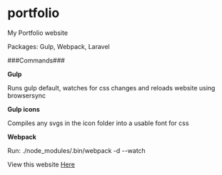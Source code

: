 # portfolio
My Portfolio website

Packages: Gulp, Webpack, Laravel

###Commands###

**Gulp**

Runs gulp default, watches for css changes and reloads website using browsersync

**Gulp icons**

Compiles any svgs in the icon folder into a usable font for css

**Webpack**

Run: ./node_modules/.bin/webpack -d --watch

View this website [Here](http://george-bottomley.co.uk)
